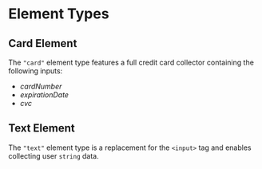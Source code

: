 # Element Types

## Card Element

The `"card"` element type features a full credit card collector containing the following inputs:

- *cardNumber*
- *expirationDate*
- *cvc*

## Text Element

The `"text"` element type is a replacement for the `<input>` tag and enables collecting user `string` data.
